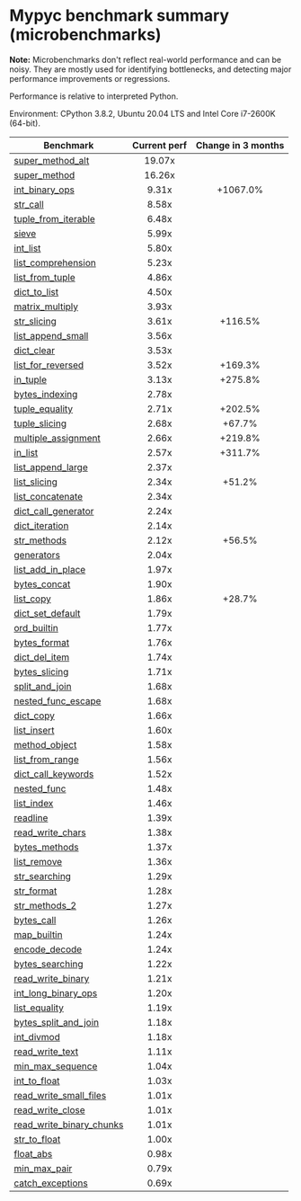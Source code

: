# Mypyc benchmark summary (microbenchmarks)

**Note:** Microbenchmarks don't reflect real-world performance and can be noisy.
           They are mostly used for identifying bottlenecks, and detecting major performance
           improvements or regressions.

Performance is relative to interpreted Python.

Environment: CPython 3.8.2, Ubuntu 20.04 LTS and Intel Core i7-2600K (64-bit).

| Benchmark | Current perf | Change in 3 months |
| --- | :---: | :---: |
| [super_method_alt](benchmarks/super_method_alt.md) | 19.07x |  |
| [super_method](benchmarks/super_method.md) | 16.26x |  |
| [int_binary_ops](benchmarks/int_binary_ops.md) | 9.31x | +1067.0% |
| [str_call](benchmarks/str_call.md) | 8.58x |  |
| [tuple_from_iterable](benchmarks/tuple_from_iterable.md) | 6.48x |  |
| [sieve](benchmarks/sieve.md) | 5.99x |  |
| [int_list](benchmarks/int_list.md) | 5.80x |  |
| [list_comprehension](benchmarks/list_comprehension.md) | 5.23x |  |
| [list_from_tuple](benchmarks/list_from_tuple.md) | 4.86x |  |
| [dict_to_list](benchmarks/dict_to_list.md) | 4.50x |  |
| [matrix_multiply](benchmarks/matrix_multiply.md) | 3.93x |  |
| [str_slicing](benchmarks/str_slicing.md) | 3.61x | +116.5% |
| [list_append_small](benchmarks/list_append_small.md) | 3.56x |  |
| [dict_clear](benchmarks/dict_clear.md) | 3.53x |  |
| [list_for_reversed](benchmarks/list_for_reversed.md) | 3.52x | +169.3% |
| [in_tuple](benchmarks/in_tuple.md) | 3.13x | +275.8% |
| [bytes_indexing](benchmarks/bytes_indexing.md) | 2.78x |  |
| [tuple_equality](benchmarks/tuple_equality.md) | 2.71x | +202.5% |
| [tuple_slicing](benchmarks/tuple_slicing.md) | 2.68x | +67.7% |
| [multiple_assignment](benchmarks/multiple_assignment.md) | 2.66x | +219.8% |
| [in_list](benchmarks/in_list.md) | 2.57x | +311.7% |
| [list_append_large](benchmarks/list_append_large.md) | 2.37x |  |
| [list_slicing](benchmarks/list_slicing.md) | 2.34x | +51.2% |
| [list_concatenate](benchmarks/list_concatenate.md) | 2.34x |  |
| [dict_call_generator](benchmarks/dict_call_generator.md) | 2.24x |  |
| [dict_iteration](benchmarks/dict_iteration.md) | 2.14x |  |
| [str_methods](benchmarks/str_methods.md) | 2.12x | +56.5% |
| [generators](benchmarks/generators.md) | 2.04x |  |
| [list_add_in_place](benchmarks/list_add_in_place.md) | 1.97x |  |
| [bytes_concat](benchmarks/bytes_concat.md) | 1.90x |  |
| [list_copy](benchmarks/list_copy.md) | 1.86x | +28.7% |
| [dict_set_default](benchmarks/dict_set_default.md) | 1.79x |  |
| [ord_builtin](benchmarks/ord_builtin.md) | 1.77x |  |
| [bytes_format](benchmarks/bytes_format.md) | 1.76x |  |
| [dict_del_item](benchmarks/dict_del_item.md) | 1.74x |  |
| [bytes_slicing](benchmarks/bytes_slicing.md) | 1.71x |  |
| [split_and_join](benchmarks/split_and_join.md) | 1.68x |  |
| [nested_func_escape](benchmarks/nested_func_escape.md) | 1.68x |  |
| [dict_copy](benchmarks/dict_copy.md) | 1.66x |  |
| [list_insert](benchmarks/list_insert.md) | 1.60x |  |
| [method_object](benchmarks/method_object.md) | 1.58x |  |
| [list_from_range](benchmarks/list_from_range.md) | 1.56x |  |
| [dict_call_keywords](benchmarks/dict_call_keywords.md) | 1.52x |  |
| [nested_func](benchmarks/nested_func.md) | 1.48x |  |
| [list_index](benchmarks/list_index.md) | 1.46x |  |
| [readline](benchmarks/readline.md) | 1.39x |  |
| [read_write_chars](benchmarks/read_write_chars.md) | 1.38x |  |
| [bytes_methods](benchmarks/bytes_methods.md) | 1.37x |  |
| [list_remove](benchmarks/list_remove.md) | 1.36x |  |
| [str_searching](benchmarks/str_searching.md) | 1.29x |  |
| [str_format](benchmarks/str_format.md) | 1.28x |  |
| [str_methods_2](benchmarks/str_methods_2.md) | 1.27x |  |
| [bytes_call](benchmarks/bytes_call.md) | 1.26x |  |
| [map_builtin](benchmarks/map_builtin.md) | 1.24x |  |
| [encode_decode](benchmarks/encode_decode.md) | 1.24x |  |
| [bytes_searching](benchmarks/bytes_searching.md) | 1.22x |  |
| [read_write_binary](benchmarks/read_write_binary.md) | 1.21x |  |
| [int_long_binary_ops](benchmarks/int_long_binary_ops.md) | 1.20x |  |
| [list_equality](benchmarks/list_equality.md) | 1.19x |  |
| [bytes_split_and_join](benchmarks/bytes_split_and_join.md) | 1.18x |  |
| [int_divmod](benchmarks/int_divmod.md) | 1.18x |  |
| [read_write_text](benchmarks/read_write_text.md) | 1.11x |  |
| [min_max_sequence](benchmarks/min_max_sequence.md) | 1.04x |  |
| [int_to_float](benchmarks/int_to_float.md) | 1.03x |  |
| [read_write_small_files](benchmarks/read_write_small_files.md) | 1.01x |  |
| [read_write_close](benchmarks/read_write_close.md) | 1.01x |  |
| [read_write_binary_chunks](benchmarks/read_write_binary_chunks.md) | 1.01x |  |
| [str_to_float](benchmarks/str_to_float.md) | 1.00x |  |
| [float_abs](benchmarks/float_abs.md) | 0.98x |  |
| [min_max_pair](benchmarks/min_max_pair.md) | 0.79x |  |
| [catch_exceptions](benchmarks/catch_exceptions.md) | 0.69x |  |
